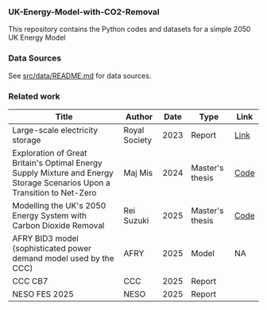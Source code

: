 ### UK-Energy-Model-with-CO2-Removal

This repository contains the Python codes and datasets for a simple 2050 UK Energy Model


### Data Sources

See [src/data/README.md](src/data/README.md) for data sources.


### Related work

| Title | Author | Date | Type | Link |
|-------|---------|------|------|------|
| Large-scale electricity storage | Royal Society | 2023 | Report | [Link](https://royalsociety.org/news-resources/projects/low-carbon-energy-programme/large-scale-electricity-storage/) |
| Exploration of Great Britain's Optimal Energy Supply Mixture and Energy Storage Scenarios Upon a Transition to Net-Zero | Maj Mis | 2024 | Master's thesis | [Code](https://github.com/majmis1/Energy-Transition-Modelling) |
| Modelling the UK's 2050 Energy System with Carbon Dioxide Removal | Rei Suzuki | 2025 | Master's thesis | [Code](https://github.com/RSuz1/UK-Energy-Model-with-CO2-Removal) |
| AFRY BID3 model (sophisticated power demand model used by the CCC) | AFRY | 2025 | Model | NA |
| CCC CB7 | CCC | 2025 | Report | |
| NESO FES 2025 | NESO | 2025 | Report | |